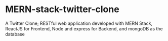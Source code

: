# MERN-stack-twitter-clone
A Twitter Clone; RESTful web application developed with MERN Stack, ReactJS for Frontend, Node and express for Backend, and mongoDB as the database 
